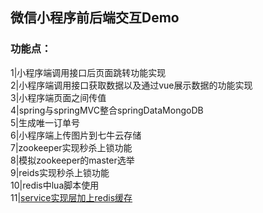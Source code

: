 ## 微信小程序前后端交互Demo<br>
### 功能点：<br>
1|小程序端调用接口后页面跳转功能实现<br>
2|小程序端调用接口获取数据以及通过vue展示数据的功能实现<br>
3|小程序端页面之间传值<br>
4|spring与springMVC整合springDataMongoDB<br>
5|生成唯一订单号<br>
6|小程序端上传图片到七牛云存储<br>
7|zookeeper实现秒杀上锁功能<br>
8|模拟zookeeper的master选举<br>
9|reids实现秒杀上锁功能<br>
10|redis中lua脚本使用<br>
11|[service实现层加上redis缓存](https://github.com/21karat/wx_pic/blob/master/src/main/java/com/karat/cn/service/impl/PhotoServiceImpl.java)<br>
